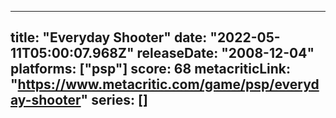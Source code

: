 
---
title: "Everyday Shooter"
date: "2022-05-11T05:00:07.968Z"
releaseDate: "2008-12-04"
platforms: ["psp"]
score: 68
metacriticLink: "https://www.metacritic.com/game/psp/everyday-shooter"
series: []
---
